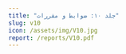 ```yaml
---
title: "جلد ۱۰: ضوابط و مقررات"
slug: v10
icon: /assets/img/V10.jpg
report: /reports/V10.pdf
---
```

